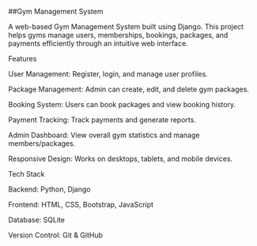 ##Gym Management System

A web-based Gym Management System built using Django. This project helps gyms manage users, memberships, bookings, packages, and payments efficiently through an intuitive web interface.

Features

User Management: Register, login, and manage user profiles.

Package Management: Admin can create, edit, and delete gym packages.

Booking System: Users can book packages and view booking history.

Payment Tracking: Track payments and generate reports.

Admin Dashboard: View overall gym statistics and manage members/packages.

Responsive Design: Works on desktops, tablets, and mobile devices.

Tech Stack

Backend: Python, Django

Frontend: HTML, CSS, Bootstrap, JavaScript

Database: SQLite

Version Control: Git & GitHub
